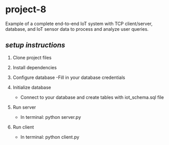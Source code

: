 # project-8

Example of a complete end-to-end IoT system with TCP client/server, database, and IoT sensor data to process and analyze user queries.  

## _setup instructions_

1. Clone project files
   
2. Install dependencies
  
3. Configure database
      -Fill in your database credentials
4. Initialize database
      - Connect to your database and create tables with iot_schema.sql file
5. Run server
      - In terminal: python server.py
6. Run client
      - In terminal: python client.py


